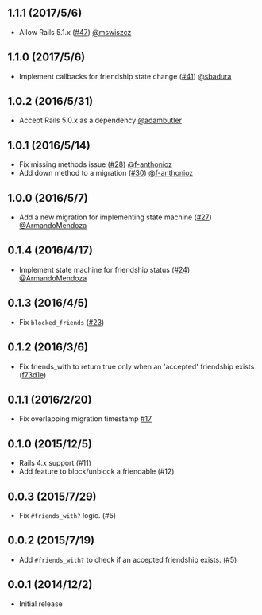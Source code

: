 ## 1.1.1 (2017/5/6)

* Allow Rails 5.1.x ([#47](https://github.com/sungwoncho/has_friendship/pull/47)) [@mswiszcz](https://github.com/mswiszcz)

## 1.1.0 (2017/5/6)

* Implement callbacks for friendship state change ([#41](https://github.com/sungwoncho/has_friendship/pull/41)) [@sbadura](https://github.com/sbadura)

## 1.0.2 (2016/5/31)

* Accept Rails 5.0.x as a dependency [@adambutler](https://github.com/adambutler)

## 1.0.1 (2016/5/14)

* Fix missing methods issue ([#28](https://github.com/sungwoncho/has_friendship/pull/28)) [@f-anthonioz](https://github.com/f-anthonioz)
* Add down method to a migration ([#30](https://github.com/sungwoncho/has_friendship/pull/30)) [@f-anthonioz](https://github.com/f-anthonioz)

## 1.0.0 (2016/5/7)

* Add a new migration for implementing state machine ([#27](https://github.com/sungwoncho/has_friendship/pull/27)) [@ArmandoMendoza](https://github.com/ArmandoMendoza)

## 0.1.4 (2016/4/17)

* Implement state machine for friendship status ([#24](https://github.com/sungwoncho/has_friendship/pull/24)) [@ArmandoMendoza](https://github.com/ArmandoMendoza)

## 0.1.3 (2016/4/5)

* Fix `blocked_friends` ([#23](https://github.com/sungwoncho/has_friendship/pull/23))

## 0.1.2 (2016/3/6)

* Fix friends_with to return true only when an 'accepted' friendship exists ([f73d1e](https://github.com/sungwoncho/has_friendship/commit/f73d1ef2149c06135f99e0ec18457c5aa9dd85a1))

## 0.1.1 (2016/2/20)

* Fix overlapping migration timestamp [#17](https://github.com/sungwoncho/has_friendship/pull/17)

## 0.1.0 (2015/12/5)

* Rails 4.x support (#11)
* Add feature to block/unblock a friendable (#12)

## 0.0.3 (2015/7/29)

* Fix `#friends_with?` logic. (#5)

## 0.0.2 (2015/7/19)

* Add `#friends_with?` to check if an accepted friendship exists. (#5)

## 0.0.1 (2014/12/2)

* Initial release

